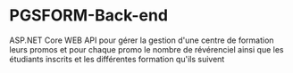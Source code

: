 # PGSFORM-Back-end
ASP.NET Core WEB API pour gérer la gestion d'une centre de formation leurs promos et pour chaque promo le nombre de révérenciel ainsi que les étudiants inscrits et les différentes formation qu'ils suivent
